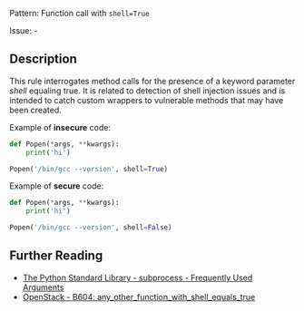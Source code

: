Pattern: Function call with `shell=True`

Issue: -

## Description

This rule interrogates method calls for the presence of a keyword parameter _shell_ equaling true. It
is related to detection of shell injection issues and is intended to catch custom wrappers to vulnerable methods that may have been created.


Example of **insecure** code:

```python
def Popen(*args, **kwargs):
    print('hi')

Popen('/bin/gcc --version', shell=True)
```

Example of **secure** code:

```python
def Popen(*args, **kwargs):
    print('hi')

Popen('/bin/gcc --version', shell=False)
```

## Further Reading

* [The Python Standard Library - subprocess - Frequently Used Arguments](https://docs.python.org/2/library/subprocess.html#frequently-used-arguments)
* [OpenStack - B604: any_other_function_with_shell_equals_true](https://docs.openstack.org/developer/bandit/plugins/any_other_function_with_shell_equals_true.html)
